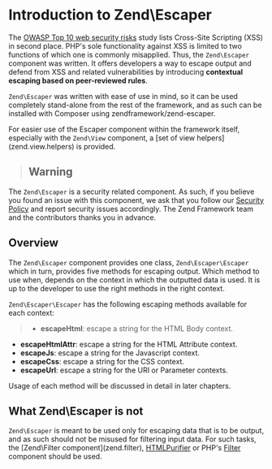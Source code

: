 # Introduction to Zend\\Escaper

The [OWASP Top 10 web security risks](https://www.owasp.org/index.php/Top_10_2010-Main) study lists
Cross-Site Scripting (XSS) in second place. PHP's sole functionality against XSS is limited to two
functions of which one is commonly misapplied. Thus, the `Zend\Escaper` component was written. It
offers developers a way to escape output and defend from XSS and related vulnerabilities by
introducing **contextual escaping based on peer-reviewed rules**.

`Zend\Escaper` was written with ease of use in mind, so it can be used completely stand-alone from
the rest of the framework, and as such can be installed with Composer using
zendframework/zend-escaper.

For easier use of the Escaper component within the framework itself, especially with the `Zend\View`
component, a \[set of view helpers\](zend.view.helpers) is provided.

> ## Warning
The `Zend\Escaper` is a security related component. As such, if you believe you found an issue with
this component, we ask that you follow our [Security Policy](http://framework.zend.com/security/)
and report security issues accordingly. The Zend Framework team and the contributors thanks you in
advance.

## Overview

The `Zend\Escaper` component provides one class, `Zend\Escaper\Escaper` which in turn, provides five
methods for escaping output. Which method to use when, depends on the context in which the outputted
data is used. It is up to the developer to use the right methods in the right context.

`Zend\Escaper\Escaper` has the following escaping methods available for each context:

> -   **escapeHtml**: escape a string for the HTML Body context.
- **escapeHtmlAttr**: escape a string for the HTML Attribute context.
- **escapeJs**: escape a string for the Javascript context.
- **escapeCss**: escape a string for the CSS context.
- **escapeUrl**: escape a string for the URI or Parameter contexts.

Usage of each method will be discussed in detail in later chapters.

## What Zend\\Escaper is not

`Zend\Escaper` is meant to be used only for escaping data that is to be output, and as such should
not be misused for filtering input data. For such tasks, the \[Zend\\Filter
component\](zend.filter), [HTMLPurifier](http://htmlpurifier.org/) or PHP's
[Filter](http://php.net/manual/en/book.filter.php) component should be used.
